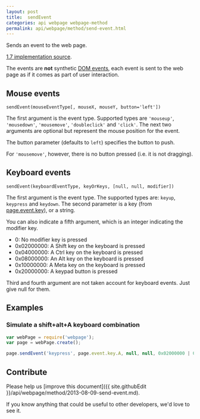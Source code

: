 ```yaml
---
layout: post
title:  sendEvent
categories: api webpage webpage-method
permalink: api/webpage/method/send-event.html
---
```


Sends an event to the web page.

[1.7 implementation source](https://github.com/ariya/phantomjs/blob/63e06cb/src/webpage.cpp#L1015).

The events are **not** synthetic [DOM events](http://www.w3.org/TR/DOM-Level-2-Events/events.html), each event is sent to the web page as if it comes as part of user interaction.

## Mouse events

`sendEvent(mouseEventType[, mouseX, mouseY, button='left'])`

The first argument is the event type. Supported types are `'mouseup'`, `'mousedown'`, `'mousemove'`, `'doubleclick'` and `'click'`. The next two arguments are optional but represent the mouse position for the event.

The button parameter (defaults to `left`) specifies the button to push.

For `'mousemove'`, however, there is no button pressed (i.e. it is not dragging).

## Keyboard events

`sendEvent(keyboardEventType, keyOrKeys, [null, null, modifier])`

The first argument is the event type. The supported types are: `keyup`, `keypress` and `keydown`. The second parameter is a key (from [page.event.key](https://github.com/ariya/phantomjs/commit/cab2635e66d74b7e665c44400b8b20a8f225153a)), or a string.

You can also indicate a fifth argument, which is an integer indicating the modifier key.

* 0: No modifier key is pressed
* 0x02000000: A Shift key on the keyboard is pressed
* 0x04000000: A Ctrl key on the keyboard is pressed
* 0x08000000: An Alt key on the keyboard is pressed
* 0x10000000: A Meta key on the keyboard is pressed
* 0x20000000: A keypad button is pressed

Third and fourth argument are not taken account for keyboard events. Just give null for them.

## Examples

### Simulate a shift+alt+A keyboard combination

```javascript
var webPage = require('webpage');
var page = webPage.create();

page.sendEvent('keypress', page.event.key.A, null, null, 0x02000000 | 0x08000000);
```

## Contribute

Please help us [improve this document]({{ site.githubEdit }}/api/webpage/method/2013-08-09-send-event.md).

If you know anything that could be useful to other developers, we'd love to see it.


